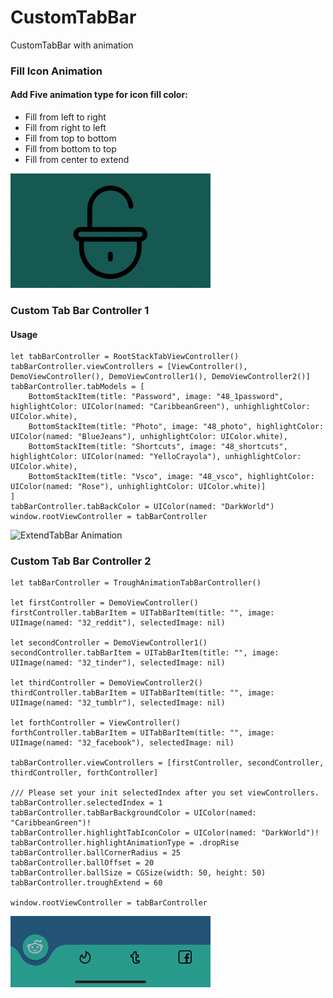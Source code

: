 # CustomTabBar
 CustomTabBar with animation

### Fill Icon Animation
#### Add Five animation type for icon fill color:
 - Fill from left to right
 - Fill from right to left
 - Fill from top to bottom
 - Fill from bottom to top
 - Fill from center to extend

![Icon Fill Animation](https://github.com/seamusapple/CustomTabBar/blob/main/Fill%20Icon%20Animation.gif)

### Custom Tab Bar Controller 1
#### Usage
```
let tabBarController = RootStackTabViewController()
tabBarController.viewControllers = [ViewController(), DemoViewController(), DemoViewController1(), DemoViewController2()]
tabBarController.tabModels = [
    BottomStackItem(title: "Password", image: "48_1password", highlightColor: UIColor(named: "CaribbeanGreen"), unhighlightColor: UIColor.white),
    BottomStackItem(title: "Photo", image: "48_photo", highlightColor: UIColor(named: "BlueJeans"), unhighlightColor: UIColor.white),
    BottomStackItem(title: "Shortcuts", image: "48_shortcuts", highlightColor: UIColor(named: "YelloCrayola"), unhighlightColor: UIColor.white),
    BottomStackItem(title: "Vsco", image: "48_vsco", highlightColor: UIColor(named: "Rose"), unhighlightColor: UIColor.white)]
]
tabBarController.tabBackColor = UIColor(named: "DarkWorld")
window.rootViewController = tabBarController
```

![ExtendTabBar Animation](https://github.com/seamusapple/CustomTabBar/blob/main/ExtendTabBarAnimation.gif)

### Custom Tab Bar Controller 2
```
let tabBarController = TroughAnimationTabBarController()
    
let firstController = DemoViewController()
firstController.tabBarItem = UITabBarItem(title: "", image: UIImage(named: "32_reddit"), selectedImage: nil)
    
let secondController = DemoViewController1()
secondController.tabBarItem = UITabBarItem(title: "", image: UIImage(named: "32_tinder"), selectedImage: nil)
    
let thirdController = DemoViewController2()
thirdController.tabBarItem = UITabBarItem(title: "", image: UIImage(named: "32_tumblr"), selectedImage: nil)
    
let forthController = ViewController()
forthController.tabBarItem = UITabBarItem(title: "", image: UIImage(named: "32_facebook"), selectedImage: nil)
    
tabBarController.viewControllers = [firstController, secondController, thirdController, forthController]

/// Please set your init selectedIndex after you set viewControllers.
tabBarController.selectedIndex = 1
tabBarController.tabBarBackgroundColor = UIColor(named: "CaribbeanGreen")!
tabBarController.highlightTabIconColor = UIColor(named: "DarkWorld")!
tabBarController.highlightAnimationType = .dropRise
tabBarController.ballCornerRadius = 25
tabBarController.ballOffset = 20
tabBarController.ballSize = CGSize(width: 50, height: 50)
tabBarController.troughExtend = 60
    
window.rootViewController = tabBarController
```
![TroughBallTabBar Animation](https://github.com/seamusapple/CustomTabBar/blob/main/TroughBallTabBar%20Animation.gif)
